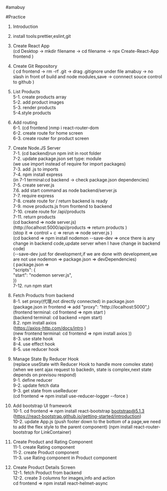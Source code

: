 #amabuy

#Practice

1. Introduction

2. install tools:prettier,eslint,git

3. Create React App  
   (cd Desktop -> mkdir filename -> cd filename -> npx Create-React-App frontend )

4. Create Git Repository  
   ( cd frontend -> rm -rf .git -> drag .gitignore under file amabuy -> no slash in front of build and node modules,save -> connnect souce control to github )

5. List Products  
   5-1. create products array  
   5-2. add product images  
   5-3. render products  
   5-4.style products

6. Add routing  
   6-1. (cd frontend )nmp i react-router-dom  
   6-2. create route for home screen  
   6-3. create router for product screen

7. Create Node.JS Server  
   7-1. (cd backend)run npm init in root folder  
   7-2. update package.json set type: module  
   (we use import instead of require for import packages)  
   7-3. add .js to imports  
   7-4. npm install express  
   (in 7-1 terminal:cd backend -> check package.json dependencies)  
   7-5. create server.js  
   7.6. add start command as node backend/server.js  
   7-7. require express  
   7-8. create route for / return backend is ready  
   7-9. move products.js from frontend to backend  
   7-10. create route for /api/products  
   7-11. return products  
   (cd backend => node server.js)  
   (http://localhost:5000/api/products => return products )  
   (stop it => control + c => rerun => node server.js )  
   (cd backend => npm install nodemon --save-dev => once there is any change in backend code,update server when I have change in backend code)  
   (--save-dev just for development,if we are done with development,we are not use nodemon => package.json => devDependencies)  
   ( package.json =>  
   "scripts": {  
   "start": "nodemon server.js",  
   })  
   7-12. run npm start

8. Fetch Products from backend  
   8-1. set proxy(代理,not directly connected) in package.json  
   (package.json in frontend => add "proxy": "http://localhost:5000",)  
   (frontend terminal: cd frontend => npm start )  
   (backend terminal: cd backend =npm start)  
   8.2. npm install axios  
   (https://axios-http.com/docs/intro )  
   (new frontend terminal: cd frontend => npm install axios ))  
   8-3. use state hook  
   8-4. use effect hook  
   8-5. use reducer hook

9. Manage State By Reducer Hook  
   (replace useState with Reducer Hook to handle more comolex state)  
   (when we sent ajax request to backedn, state is complex,next state depends on previsou respond)  
   9-1. define reducer  
   9-2. update fetch data  
   9-3. get state from useReducer  
   (cd frontend => npm install use-reducer-logger --force )

10. Add bootstrap UI framework  
    10-1. cd frontend => npm install react-bootstrap bootstrap@5.1.3  
    (https://react-bootstrap.github.io/getting-started/introduction)  
    10-2. update App.js
    (push footer down to the bottom of a page,we need to add the flex style to the parent component)
    (npm install react-router-bootstrap for LinkContainer)

11. Create Product and Rating Component  
    11-1. create Rating component  
    11-2. create Product component  
    11-3. use Rating component in Product component

12. Create Product Details Screen  
    12-1. fetch Product from backend  
    12-2. create 3 columns for images,info and action  
    cd frontend => npm install react-helmet-async
